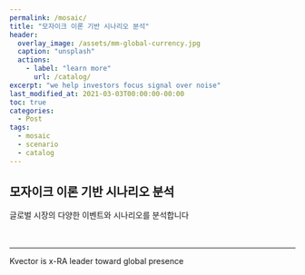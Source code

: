 ```yaml
---
permalink: /mosaic/
title: "모자이크 이론 기반 시나리오 분석"
header:
  overlay_image: /assets/mm-global-currency.jpg
  caption: "unsplash"
  actions:
    - label: "learn more"
      url: /catalog/
excerpt: "we help investors focus signal over noise"
last_modified_at: 2021-03-03T00:00:00-00:00
toc: true
categories:
  - Post
tags:
  - mosaic
  - scenario
  - catalog
---
```


## 모자이크 이론 기반 시나리오 분석

글로벌 시장의 다양한 이벤트와 시나리오를 분석합니다 <br/><br/><br/>




---
Kvector is x-RA leader toward global presence
